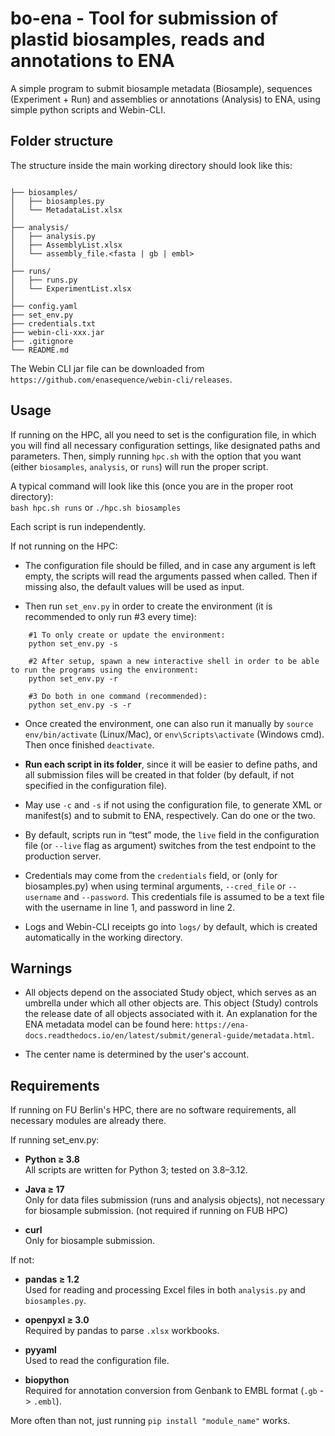 # bo-ena - Tool for submission of plastid biosamples, reads and annotations to ENA

A simple program to submit biosample metadata (Biosample), sequences (Experiment + Run) and assemblies or annotations (Analysis) to ENA, using simple python scripts and Webin-CLI.


## Folder structure

The structure inside the main working directory should look like this:
```

├── biosamples/
│   ├── biosamples.py
│   └── MetadataList.xlsx
│
├── analysis/
│   ├── analysis.py
│   ├── AssemblyList.xlsx
│   └── assembly_file.<fasta | gb | embl>
│
├── runs/
│   ├── runs.py
│   └── ExperimentList.xlsx
│
├── config.yaml
├── set_env.py
├── credentials.txt
├── webin-cli-xxx.jar
├── .gitignore
└── README.md
```

The Webin CLI jar file can be downloaded from `https://github.com/enasequence/webin-cli/releases`.

## Usage

If running on the HPC, all you need to set is the configuration file, in which you will find all necessary configuration settings, like designated paths and parameters. Then, simply running `hpc.sh` with the option that you want (either `biosamples`, `analysis`, or `runs`) will run the proper script.

A typical command will look like this (once you are in the proper root directory):  
`bash hpc.sh runs` or `./hpc.sh biosamples`

Each script is run independently.

If not running on the HPC:

- The configuration file should be filled, and in case any argument is left empty, the scripts will read the arguments passed when called. Then if missing also, the default values will be used as input.

- Then run `set_env.py` in order to create the environment (it is recommended to only run #3 every time):

```
    #1 To only create or update the environment:
    python set_env.py -s

    #2 After setup, spawn a new interactive shell in order to be able to run the programs using the environment:
    python set_env.py -r

    #3 Do both in one command (recommended):
    python set_env.py -s -r
```

- Once created the environment, one can also run it manually by `source env/bin/activate` (Linux/Mac), or `env\Scripts\activate` (Windows cmd). Then once finished `deactivate`.

- **Run each script in its folder**, since it will be easier to define paths, and all submission files will be created in that folder (by default, if not specified in the configuration file).

- May use `-c` and `-s` if not using the configuration file, to generate XML or manifest(s) and to submit to ENA, respectively. Can do one or the two.

- By default, scripts run in “test” mode, the `live` field in the configuration file (or `--live` flag as argument) switches from the test endpoint to the production server.

- Credentials may come from the `credentials` field, or (only for biosamples.py) when using terminal arguments, `--cred_file` or `--username` and `--password`. This credentials file is assumed to be a text file with the username in line 1, and password in line 2.

- Logs and Webin-CLI receipts go into `logs/` by default, which is created automatically in the working directory.

## Warnings

- All objects depend on the associated Study object, which serves as an umbrella under which all other objects are. This object (Study) controls the release date of all objects associated with it. An explanation for the ENA metadata model can be found here: `https://ena-docs.readthedocs.io/en/latest/submit/general-guide/metadata.html`.

- The center name is determined by the user's account.


## Requirements

If running on FU Berlin's HPC, there are no software requirements, all necessary modules are already there.

If running set_env.py:

- **Python ≥ 3.8**  
  All scripts are written for Python 3; tested on 3.8–3.12.

- **Java ≥ 17**  
  Only for data files submission (runs and analysis objects), not necessary for biosample submission. (not required if running on FUB HPC)

- **curl**  
  Only for biosample submission.
  
If not:

- **pandas ≥ 1.2**  
  Used for reading and processing Excel files in both `analysis.py` and `biosamples.py`.

- **openpyxl ≥ 3.0**  
  Required by pandas to parse `.xlsx` workbooks.

- **pyyaml**  
  Used to read the configuration file.

- **biopython**  
  Required for annotation conversion from Genbank to EMBL format (`.gb` -> `.embl`).

More often than not, just running `pip install "module_name"` works.

